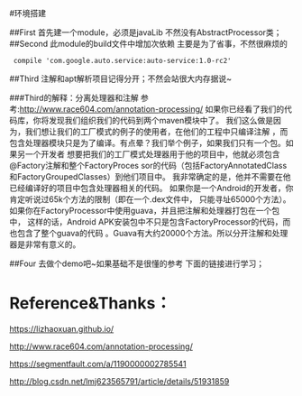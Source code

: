 #环境搭建

##First
首先建一个module，必须是javaLib 不然没有AbstractProcessor类；
##Second
 此module的build文件中增加次依赖  主要是为了省事，不然很麻烦的
``` 
 compile 'com.google.auto.service:auto-service:1.0-rc2'
```
##Third
注解和apt解析项目记得分开；不然会站很大内存据说~

###Third的解释：分离处理器和注解
参考:http://www.race604.com/annotation-processing/
如果你已经看了我们的代码库，你将发现我们组织我们的代码到两个maven模块中了。
我们这么做是因为，我们想让我们的工厂模式的例子的使用者，在他们的工程中只编译注解
，而包含处理器模块只是为了编译。有点晕？我们举个例子，如果我们只有一个包。如果另一个开发者
想要把我们的工厂模式处理器用于他的项目中，他就必须包含@Factory注解和整个FactoryProces
sor的代码（包括FactoryAnnotatedClass和FactoryGroupedClasses）到他们项目中。
我非常确定的是，他并不需要在他已经编译好的项目中包含处理器相关的代码。
如果你是一个Android的开发者，你肯定听说过65k个方法的限制（即在一个.dex文件中，
只能寻址65000个方法）。如果你在FactoryProcessor中使用guava，并且把注解和处理器打包在一个包中，
这样的话，Android APK安装包中不只是包含FactoryProcessor的代码，而也包含了整个guava的代码
。Guava有大约20000个方法。所以分开注解和处理器是非常有意义的。

##Four
去做个demo吧~如果基础不是很懂的参考  下面的链接进行学习；

# Reference&Thanks：
https://lizhaoxuan.github.io/

http://www.race604.com/annotation-processing/

https://segmentfault.com/a/1190000002785541

http://blog.csdn.net/lmj623565791/article/details/51931859
